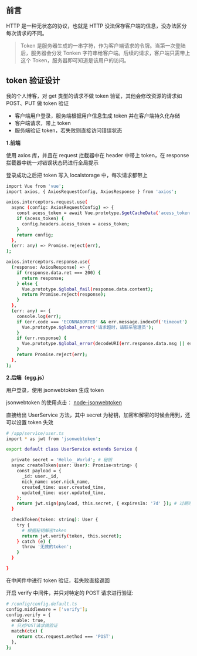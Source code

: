 ## 前言

HTTP 是一种无状态的协议，也就是 HTTP 没法保存客户端的信息，没办法区分每次请求的不同。

> Token 是服务器生成的一串字符，作为客户端请求的令牌。当第一次登陆后，服务器会分发 Tonken 字符串给客户端。后续的请求，客户端只需带上这个 Token，服务器即可知道是该用户的访问。

## token 验证设计

我的个人博客，对 get 类型的请求不做 token 验证，其他会修改资源的请求如 POST、PUT 做 token 验证

- 客户端用户登录，服务端根据用户信息生成 token 并在客户端持久化存储
- 客户端请求，带上 token
- 服务端验证 token，若失败则直接访问错误状态

**1.前端**

使用 axios 库，并且在 request 拦截器中在 header 中带上 token，在 response 拦截器中统一对错误状态码进行全局提示

登录成功之后把 token 写入 localstorage 中，每次请求都带上

```bash
import Vue from 'vue';
import axios, { AxiosRequestConfig, AxiosResponse } from 'axios';

axios.interceptors.request.use(
  async (config: AxiosRequestConfig) => {
    const acess_token = await Vue.prototype.$getCacheData('acess_token'); # localstorage中读取token
    if (acess_token) {
      config.headers.acess_token = acess_token;
    }
    return config;
  },
  (err: any) => Promise.reject(err),
);

axios.interceptors.response.use(
  (response: AxiosResponse) => {
    if (response.data.ret === 200) {
      return response;
    } else {
      Vue.prototype.$global_fail(response.data.content);
      return Promise.reject(response);
    }
  },
  (err: any) => {
    console.log(err);
    if (err.code === 'ECONNABORTED' && err.message.indexOf('timeout') !== -1) {
      Vue.prototype.$global_error('请求超时，请联系管理员');
    }
    if (err.response) {
      Vue.prototype.$global_error(decodeURI(err.response.data.msg || err.response.data.message));
    }
    return Promise.reject(err);
  },
);
```

**2.后端（egg.js）**

用户登录，使用 jsonwebtoken 生成 token

jsonwebtoken 的使用点击： [node-jsonwebtoken](https://github.com/auth0/node-jsonwebtoken)

直接给出 UserService 方法，其中 secret 为秘钥，加密和解密的时候会用到，还可以设置 token 失效

```bash
# /app/service/user.ts
import * as jwt from 'jsonwebtoken';

export default class UserService extends Service {

  private secret = 'Hello__World'; # 秘钥
  async createToken(user: User): Promise<string> {
    const payload = {
      _id: user._id,
      nick_name: user.nick_name,
      created_time: user.created_time,
      updated_time: user.updated_time,
    };
    return jwt.sign(payload, this.secret, { expiresIn: '7d' }); # 过期时间
  }

  checkToken(token: string): User {
    try {
      # 根据秘钥解密token
      return jwt.verify(token, this.secret);
    } catch (e) {
      throw '无效的token';
    }
  }

}
```

在中间件中进行 token 验证，若失败直接返回

开启 verify 中间件，并只对特定的 POST 请求进行验证:

```bash
# /config/config.default.ts
config.middleware = ['verify'];
config.verify = {
  enable: true,
  # 只对POST请求做验证
  match(ctx) {
    return ctx.request.method === 'POST';
  },
};
```
